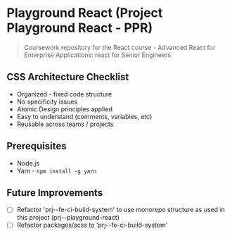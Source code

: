 # Playground React (Project Playground React - PPR)

> Coursework repository for the React course - Advanced React for Enterprise Applications: react for Senior Engineers

## CSS Architecture Checklist

-   Organized - fixed code structure
-   No specificity issues
-   Atomic Design principles applied
-   Easy to understand (comments, variables, etc)
-   Reusable across teams / projects

## Prerequisites

-   Node.js
-   Yarn - `npm install -g yarn`

## Future Improvements

-   [ ] Refactor 'prj--fe-ci-build-system' to use monorepo structure as used in this project (prj--playground-react)
-   [ ] Refactor packages/scss to 'prj--fe-ci-build-system'
